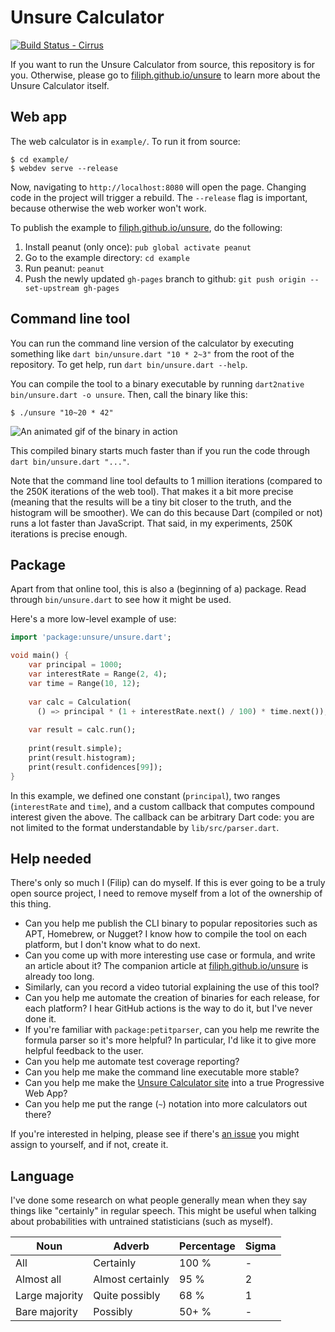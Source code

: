 # Unsure Calculator

[![Build Status - Cirrus][]][Build status]

If you want to run the Unsure Calculator from source, this repository
is for you. Otherwise, please go to 
[filiph.github.io/unsure][webapp] to learn more
about the Unsure Calculator itself.


## Web app

The web calculator is in `example/`. To run it from source:

    $ cd example/
    $ webdev serve --release

Now, navigating to `http://localhost:8080` will open the page. Changing
code in the project will trigger a rebuild. The `--release` flag is important,
because otherwise the web worker won't work.

To publish the example to 
[filiph.github.io/unsure](https://filiph.github.io/unsure), do the following:

1. Install peanut (only once): `pub global activate peanut`
2. Go to the example directory: `cd example`
3. Run peanut: `peanut`
4. Push the newly updated `gh-pages` branch to github: 
   `git push origin --set-upstream gh-pages`


## Command line tool

You can run the command line version of the calculator by executing something
like `dart bin/unsure.dart "10 * 2~3"` from the root of the repository. 
To get help, run `dart bin/unsure.dart --help`.

You can compile the tool to a binary executable by running 
`dart2native bin/unsure.dart -o unsure`. Then, call the binary like this:

    $ ./unsure "10~20 * 42"

![An animated gif of the binary in action](https://user-images.githubusercontent.com/919717/77241570-1a216100-6bb1-11ea-8e9d-e10b1aaf2106.gif)

This compiled binary starts much faster than if you run the code through 
`dart bin/unsure.dart "..."`.

Note that the command line tool defaults to 1 million iterations (compared
to the 250K iterations of the web tool). That makes it a bit more precise
(meaning that the results will be a tiny bit closer to the truth, and 
the histogram will be smoother). We can do this because Dart (compiled or not)
runs a lot faster than JavaScript. That said, in my experiments, 250K iterations
is precise enough.


## Package

Apart from that online tool, this is also a (beginning of a) package. 
Read through `bin/unsure.dart` to see how it might be used.

Here's a more low-level example of use:

```dart
import 'package:unsure/unsure.dart';

void main() {
    var principal = 1000;
    var interestRate = Range(2, 4);
    var time = Range(10, 12);
    
    var calc = Calculation(
      () => principal * (1 + interestRate.next() / 100) * time.next());
    
    var result = calc.run();
    
    print(result.simple);
    print(result.histogram);
    print(result.confidences[99]);
}
```

In this example, we defined one constant (`principal`), two ranges
(`interestRate` and `time`), and a custom callback that computes compound
interest given the above. The callback can be arbitrary Dart code: you are
not limited to the format understandable by `lib/src/parser.dart`.


## Help needed

There's only so much I (Filip) can do myself. If this is ever going to be
a truly open source project, I need to remove myself from a lot of the
ownership of this thing. 

* Can you help me publish the CLI binary to popular repositories such as
  APT, Homebrew, or Nugget? I know how to compile the tool on each platform,
  but I don't know what to do next.
* Can you come up with more interesting use case or formula, and write 
  an article about it? The companion article at 
  [filiph.github.io/unsure][webapp] is already too long.
* Similarly, can you record a video tutorial explaining the use of this tool?
* Can you help me automate the creation of binaries for each release, for each
  platform? I hear GitHub actions is the way to do it, but I've never done it.
* If you're familiar with `package:petitparser`, can you help me rewrite the
  formula parser so it's more helpful? In particular, I'd like it to give
  more helpful feedback to the user.
* Can you help me automate test coverage reporting?
* Can you help me make the command line executable more stable?
* Can you help me make the [Unsure Calculator site][webapp] into 
  a true Progressive Web App?
* Can you help me put the range (`~`) notation into more calculators out there?

If you're interested in helping, please see if there's
[an issue](https://github.com/filiph/unsure/issues) you might assign to
yourself, and if not, create it.


## Language

I've done some research on what people generally mean when they say things like
"certainly" in regular speech. This might be useful when talking about
probabilities with untrained statisticians (such as myself).

| Noun | Adverb | Percentage | Sigma |
| -----| ------ | ---------- | ----- |
| All | Certainly | 100 % | - |
| Almost all | Almost certainly | 95 % | 2 |
| Large majority | Quite possibly | 68 % | 1 |
| Bare majority | Possibly | 50+ % | - |


[webapp]: https://filiph.github.io/unsure
[Build Status - Cirrus]: https://api.cirrus-ci.com/github/filiph/unsure.svg
[Build status]: https://cirrus-ci.com/github/filiph/unsure/master